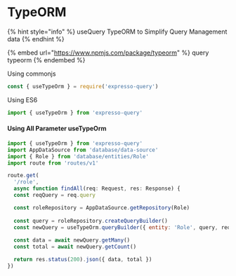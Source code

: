 # TypeORM

{% hint style="info" %}
useQuery TypeORM to Simplify Query Management data
{% endhint %}

{% embed url="https://www.npmjs.com/package/typeorm" %}
query typeorm
{% endembed %}

Using commonjs

```javascript
const { useTypeOrm } = require('expresso-query')
```

Using ES6

```javascript
import { useTypeOrm } from 'expresso-query'
```

#### Using All Parameter useTypeOrm

```javascript
import { useTypeOrm } from 'expresso-query'
import AppDataSource from 'database/data-source'
import { Role } from 'database/entities/Role'
import route from 'routes/v1'

route.get(
  '/role',
  async function findAll(req: Request, res: Response) {
  const reqQuery = req.query

  const roleRepository = AppDataSource.getRepository(Role)
  
  const query = roleRepository.createQueryBuilder()
  const newQuery = useTypeOrm.queryBuilder({ entity: 'Role', query, reqQuery }, { type: 'postgres' })
  
  const data = await newQuery.getMany()
  const total = await newQuery.getCount()

  return res.status(200).json({ data, total })
})

```
